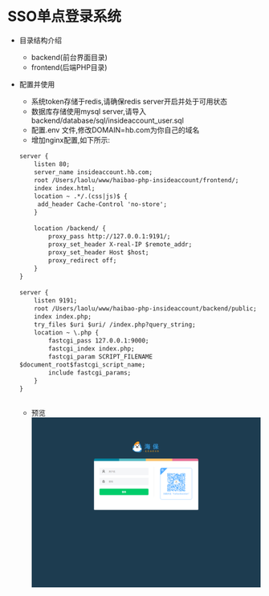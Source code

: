 # SSO单点登录系统


- 目录结构介绍
  - backend(前台界面目录)
  - frontend(后端PHP目录)
  
  
- 配置并使用
  - 系统token存储于redis,请确保redis server开启并处于可用状态
  - 数据库存储使用mysql server,请导入backend/database/sql/insideaccount_user.sql
  - 配置.env 文件,修改DOMAIN=hb.com为你自己的域名
  - 增加nginx配置,如下所示:
  
  ```
  server {
      listen 80;
      server_name insideaccount.hb.com;
      root /Users/laolu/www/haibao-php-insideaccount/frontend/;
      index index.html;
      location ~ .*/.(css|js)$ {
       add_header Cache-Control 'no-store';
      }
  
      location /backend/ {
          proxy_pass http://127.0.0.1:9191/;
          proxy_set_header X-real-IP $remote_addr;
          proxy_set_header Host $host;
          proxy_redirect off;
      }
  }
  
  server {
      listen 9191;
      root /Users/laolu/www/haibao-php-insideaccount/backend/public;
      index index.php;
      try_files $uri $uri/ /index.php?query_string;
      location ~ \.php {
          fastcgi_pass 127.0.0.1:9000;
          fastcgi_index index.php;
          fastcgi_param SCRIPT_FILENAME $document_root$fastcgi_script_name;
          include fastcgi_params;
      }
  }
  
  
  ```
  
  - 预览
  ![预览图](review.png)